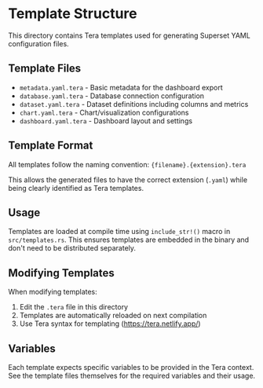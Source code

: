 # Template Structure

This directory contains Tera templates used for generating Superset YAML configuration files.

## Template Files

- `metadata.yaml.tera` - Basic metadata for the dashboard export
- `database.yaml.tera` - Database connection configuration
- `dataset.yaml.tera` - Dataset definitions including columns and metrics
- `chart.yaml.tera` - Chart/visualization configurations
- `dashboard.yaml.tera` - Dashboard layout and settings

## Template Format

All templates follow the naming convention: `{filename}.{extension}.tera`

This allows the generated files to have the correct extension (`.yaml`) while being clearly identified as Tera templates.

## Usage

Templates are loaded at compile time using `include_str!()` macro in `src/templates.rs`. This ensures templates are embedded in the binary and don't need to be distributed separately.

## Modifying Templates

When modifying templates:
1. Edit the `.tera` file in this directory
2. Templates are automatically reloaded on next compilation
3. Use Tera syntax for templating (https://tera.netlify.app/)

## Variables

Each template expects specific variables to be provided in the Tera context. See the template files themselves for the required variables and their usage.
